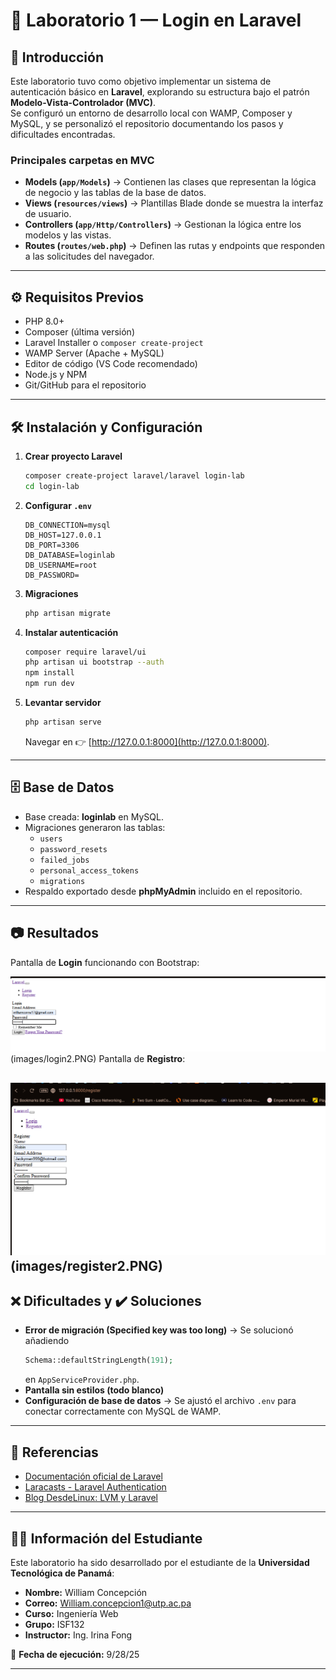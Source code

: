 # 🚀 Laboratorio 1 — Login en Laravel

## 📖 Introducción
Este laboratorio tuvo como objetivo implementar un sistema de autenticación básico en **Laravel**, explorando su estructura bajo el patrón **Modelo-Vista-Controlador (MVC)**.  
Se configuró un entorno de desarrollo local con WAMP, Composer y MySQL, y se personalizó el repositorio documentando los pasos y dificultades encontradas.  

### Principales carpetas en MVC
- **Models (`app/Models`)** → Contienen las clases que representan la lógica de negocio y las tablas de la base de datos.  
- **Views (`resources/views`)** → Plantillas Blade donde se muestra la interfaz de usuario.  
- **Controllers (`app/Http/Controllers`)** → Gestionan la lógica entre los modelos y las vistas.  
- **Routes (`routes/web.php`)** → Definen las rutas y endpoints que responden a las solicitudes del navegador.  

---

## ⚙️ Requisitos Previos
- PHP 8.0+  
- Composer (última versión)  
- Laravel Installer o `composer create-project`  
- WAMP Server (Apache + MySQL)  
- Editor de código (VS Code recomendado)  
- Node.js y NPM  
- Git/GitHub para el repositorio  

---

## 🛠️ Instalación y Configuración
1. **Crear proyecto Laravel**  
   ```bash
   composer create-project laravel/laravel login-lab
   cd login-lab
   ```

2. **Configurar `.env`**  
   ```env
   DB_CONNECTION=mysql
   DB_HOST=127.0.0.1
   DB_PORT=3306
   DB_DATABASE=loginlab
   DB_USERNAME=root
   DB_PASSWORD=
   ```

3. **Migraciones**  
   ```bash
   php artisan migrate
   ```

4. **Instalar autenticación**  
   ```bash
   composer require laravel/ui
   php artisan ui bootstrap --auth
   npm install
   npm run dev
   ```

5. **Levantar servidor**  
   ```bash
   php artisan serve
   ```
   Navegar en 👉 [http://127.0.0.1:8000](http://127.0.0.1:8000).  

---

## 🗄️ Base de Datos
- Base creada: **loginlab** en MySQL.  
- Migraciones generaron las tablas:  
  - `users`  
  - `password_resets`  
  - `failed_jobs`  
  - `personal_access_tokens`  
  - `migrations`  
- Respaldo exportado desde **phpMyAdmin** incluido en el repositorio.  

---

## 📷 Resultados
Pantalla de **Login** funcionando con Bootstrap:

![Login funcionando](images/login.PNG)(images/login2.PNG)
Pantalla de **Registro**:

![Register funcionando](images/register.PNG)(images/register2.PNG)
---

## ❌ Dificultades y ✔️ Soluciones
- **Error de migración (Specified key was too long)** → Se solucionó añadiendo  
  ```php
  Schema::defaultStringLength(191);
  ```
  en `AppServiceProvider.php`.  
- **Pantalla sin estilos (todo blanco)** 
- **Configuración de base de datos** → Se ajustó el archivo `.env` para conectar correctamente con MySQL de WAMP.  

---

## 🔗 Referencias
- [Documentación oficial de Laravel](https://laravel.com/docs)  
- [Laracasts - Laravel Authentication](https://laracasts.com)  
- [Blog DesdeLinux: LVM y Laravel](https://blog.desdelinux.net)  

---

## 🧑‍💻 Información del Estudiante
Este laboratorio ha sido desarrollado por el estudiante de la **Universidad Tecnológica de Panamá**:  

- **Nombre:** William Concepción  
- **Correo:** William.concepcion1@utp.ac.pa
- **Curso:** Ingeniería Web  
- **Grupo:** ISF132  
- **Instructor:** Ing. Irina Fong  

📅 **Fecha de ejecución:** 9/28/25

---
